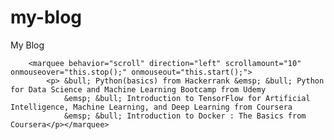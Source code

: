 # my-blog
My Blog

        <marquee behavior="scroll" direction="left" scrollamount="10" onmouseover="this.stop();" onmouseout="this.start();">
            <p> &bull; Python(basics) from Hackerrank &emsp; &bull; Python for Data Science and Machine Learning Bootcamp from Udemy
                &emsp; &bull; Introduction to TensorFlow for Artificial Intelligence, Machine Learning, and Deep Learning from Coursera
                &emsp; &bull; Introduction to Docker : The Basics from Coursera</p></marquee>
